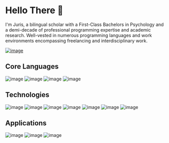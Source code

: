 # Hello There 👋
I'm Juris, a bilingual scholar with a First-Class Bachelors in Psychology and a demi-decade of professional programming expertise and academic research.
Well-vested in numerous programming languages and work environments encompassing freelancing and interdisciplinary work.

[![image](https://img.shields.io/static/v1?label=New%20Media%20and%20Society&message=5-Year-Impact-Factor:%207.244&color=blue&style=social)](https://journals.sagepub.com/doi/10.1177/14614448221075736)


## Core Languages

![image](https://custom-icon-badges.demolab.com/badge/-Python-FFD43B?style=for-the-badge&logo=Python)
![image](https://custom-icon-badges.demolab.com/badge/-JavaScript-FFD43B?style=for-the-badge&&logoColor=black&logo=JavaScript)
![image](https://custom-icon-badges.demolab.com/badge/-TypeScript-blue?style=for-the-badge&logoColor=white&logo=TypeScript)
![image](https://custom-icon-badges.demolab.com/badge/-Csharp-blue?style=for-the-badge&logoColor=white&logo=Cs)

## Technologies
![image](https://custom-icon-badges.demolab.com/badge/-NPM-CC3534?style=for-the-badge&logo=npm)
![image](https://custom-icon-badges.demolab.com/badge/-Git-F1502F?style=for-the-badge&logoColor=white&logo=Git)
![image](https://custom-icon-badges.demolab.com/badge/-PixiJS-E91E63?style=for-the-badge)
![image](https://custom-icon-badges.demolab.com/badge/-Phaser-yellow?style=for-the-badge)
![image](https://custom-icon-badges.demolab.com/badge/-NodeJS-green?style=for-the-badge&logoColor=white&logo=NodeJS)
![image](https://custom-icon-badges.demolab.com/badge/-Webpack-005484?style=for-the-badge&logo=Webpack)
![image](https://custom-icon-badges.demolab.com/badge/-WEBXR/VR-purple?style=for-the-badge)

## Applications
![image](https://custom-icon-badges.demolab.com/badge/-Unity-white?style=for-the-badge&logo=Unity&logoColor=black)
![image](https://custom-icon-badges.demolab.com/badge/-Blender-orange?style=for-the-badge&logo=Blender&logoColor=white)
![image](https://custom-icon-badges.demolab.com/badge/-Photoshop-blue?style=for-the-badge&logo=Photoshop&logoColor=white)
